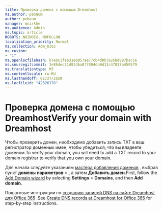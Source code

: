 ```yaml
---
title: Проверка домена с помощью Dreamhost
ms.author: pebaum
author: pebaum
manager: mnirkhe
ms.audience: Admin
ms.topic: article
ROBOTS: NOINDEX, NOFOLLOW
localization_priority: Normal
ms.collection: Adm_O365
ms.custom:
- "1"
ms.openlocfilehash: b7e8c1fe631e8057ae77cb4d0b7826bd887bac56
ms.sourcegitcommit: 1e86dec31d92dba0f7804db9d11c47017a450579
ms.translationtype: MT
ms.contentlocale: ru-RU
ms.lasthandoff: 02/27/2020
ms.locfileid: "42326170"
---
```

# <a name="verify-your-domain-with-dreamhost"></a><span data-ttu-id="982e0-102">Проверка домена с помощью Dreamhost</span><span class="sxs-lookup"><span data-stu-id="982e0-102">Verify your domain with Dreamhost</span></span>

<span data-ttu-id="982e0-103">Чтобы проверить домен, необходимо добавить запись TXT в ваш регистратор доменных имен, чтобы убедиться, что вы владеете доменом.</span><span class="sxs-lookup"><span data-stu-id="982e0-103">To verify your domain, you will need to add a TXT record to your domain registrar to verify that you own your domain.</span></span> 

<span data-ttu-id="982e0-104">Для начала следуйте указаниям [мастера добавления доменов](https://portal.office.com/adminportal/home#/Domains) , выбрав пункт **домены** **параметров** \> , а затем **Добавить домен**.</span><span class="sxs-lookup"><span data-stu-id="982e0-104">First, follow the [Add Domain wizard](https://portal.office.com/adminportal/home#/Domains) by selecting **Settings** \> **Domains**, and then **Add domain**.</span></span>
  
<span data-ttu-id="982e0-105">Пошаговые инструкции по [созданию записей DNS на сайте Dreamhost для Office 365](https://docs.microsoft.com/microsoft-365/admin/dns/create-dns-records-at-dreamhost) .</span><span class="sxs-lookup"><span data-stu-id="982e0-105">See [Create DNS records at Dreamhost for Office 365](https://docs.microsoft.com/microsoft-365/admin/dns/create-dns-records-at-dreamhost) for step-by-step instructions.</span></span>
